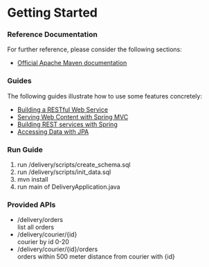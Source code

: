 # Getting Started

### Reference Documentation
For further reference, please consider the following sections:

* [Official Apache Maven documentation](https://maven.apache.org/guides/index.html)

### Guides
The following guides illustrate how to use some features concretely:

* [Building a RESTful Web Service](https://spring.io/guides/gs/rest-service/)
* [Serving Web Content with Spring MVC](https://spring.io/guides/gs/serving-web-content/)
* [Building REST services with Spring](https://spring.io/guides/tutorials/bookmarks/)
* [Accessing Data with JPA](https://spring.io/guides/gs/accessing-data-jpa/)

### Run Guide
1. run /delivery/scripts/create_schema.sql
2. run /delivery/scripts/init_data.sql
3. mvn install
4. run main of DeliveryApplication.java

### Provided APIs
* /delivery/orders  
list all orders
* /delivery/courier/{id}   
courier by id 0-20
* /delivery/courier/{id}/orders   
orders within 500 meter distance from courier with {id}